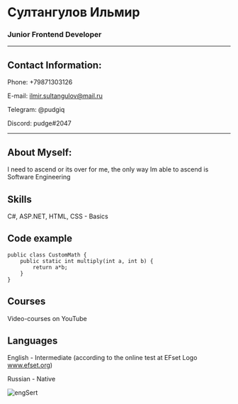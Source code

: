# Султангулов Ильмир 
### Junior Frontend Developer
________________________
## Contact Information:

Phone: +79871303126

E-mail: ilmir.sultangulov@mail.ru

Telegram: @pudgiq

Discord: pudge#2047
**************************
## About Myself:
I need to ascend or its over for me, the only way Im able to ascend is Software Engineering

## Skills
C#, ASP.NET, HTML, CSS - Basics

## Code example
```
public class CustomMath {
    public static int multiply(int a, int b) {
        return a*b;
    }
}
```
## Courses
Video-courses on YouTube

## Languages
English - Intermediate (according to the online test at EFset Logo www.efset.org)

Russian - Native

![engSert](/img/english.jpeg "english sert EFSET")
